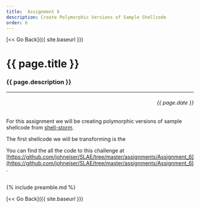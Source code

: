 ```yaml
---
title:  Assignment 6
description: Create Polymorphic Versions of Sample Shellcode
order: 6
---
```


[&lt;&lt; Go Back]({{ site.baseurl }})


# {{ page.title }}
### {{ page.description }}
___
<div style="text-align:right;direction:ltr;margin-left:1em;"><h6>{{ page.date }}</h6></div>

For this assignment we will be creating polymorphic versions of sample shellcode from [shell-storm](shell-storm.org).

The first shellcode we will be transforming is the []()


You can find the all the code to this challenge at [https://github.com/johneiser/SLAE/tree/master/assignments/Assignment_6](https://github.com/johneiser/SLAE/tree/master/assignments/Assignment_6).

<br>
{% include preamble.md %}

[&lt;&lt; Go Back]({{ site.baseurl }})

